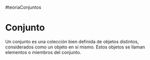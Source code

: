 #teoriaConjuntos 
# Conjunto

Un conjunto es una colección bien definida de objetos distintos, considerados como un objeto en sí mismo. Estos objetos se llaman elementos o miembros del conjunto. 
